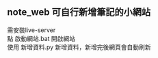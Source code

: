 note_web 可自行新增筆記的小網站
--------------------
需安裝live-server</br>
點 啟動網站.bat 開啟網站</br>
使用 新增資料.py 新增資料，新增完後網頁會自動刷新
